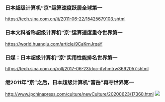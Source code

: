 ### 日本超级计算机“京”运算速度跃居全球第一
https://tech.sina.com.cn/it/2011-06-22/15425679103.shtml

### 日本文科省称超级计算机“京”运算速度重夺世界第一
https://world.huanqiu.com/article/9CaKrnJrqaY

### 日媒：日本超级计算机“京”实用性能排名世界第一
https://tech.sina.com.cn/roll/2017-06-23/doc-ifyhmtrw3692057.shtml

### 继2011年“京”之后，日本超级计算机“富岳”再夺世界第一
http://www.jpchinapress.com/culture/newCulture/20200623/17360.html
![](http://www.jpchinapress.com/u/cms/www/image/20200623/20200623092025_90.jpg)
